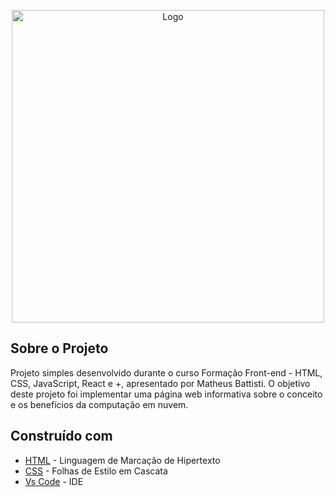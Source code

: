 <!-- ************************************* Logo ********************************************* -->
<p align="center">
  <img width="500px" alt="Logo" src="https://html5css3.com.br/img/logo.png">
</p>



<!-- ************************************* Descrição ********************************************* -->
<h2>Sobre o Projeto</h2>

Projeto simples desenvolvido durante o curso Formação Front-end - HTML, CSS, JavaScript, React e +, apresentado por Matheus Battisti. O objetivo deste projeto foi implementar uma página web informativa sobre o conceito e os benefícios da computação em nuvem.

## Construído com

* [HTML](https://developer.mozilla.org/pt-BR/docs/Web/HTML) - Linguagem de Marcação de Hipertexto
* [CSS](https://developer.mozilla.org/pt-BR/docs/Web/CSS) - Folhas de Estilo em Cascata
* [Vs Code](https://code.visualstudio.com/) - IDE
